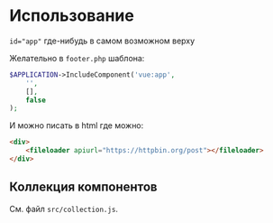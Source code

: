 # Использование

`id="app"` где-нибудь в самом возможном верху

Желательно в `footer.php` шаблона:

```php
$APPLICATION->IncludeComponent('vue:app',
    '',
    [],
    false
);
```

И можно писать в html где можно:

```html
<div>
    <fileloader apiurl="https://httpbin.org/post"></fileloader>
</div>
```

## Коллекция компонентов

См. файл `src/collection.js`.